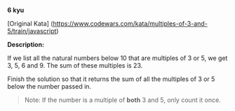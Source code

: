 **6 kyu**


[Original Kata] (https://www.codewars.com/kata/multiples-of-3-and-5/train/javascript)

**Description:**

If we list all the natural numbers below 10 that are multiples of 3 or 5, we get 3, 5, 6 and 9. The sum of these multiples is 23.

Finish the solution so that it returns the sum of all the multiples of 3 or 5 below the number passed in.

> Note: If the number is a multiple of **both** 3 and 5, only count it once.
